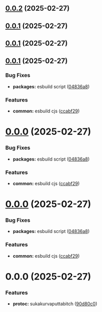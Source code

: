 

## [0.0.2](https://github.com/atls/protobuf/compare/@atls/protoc-gen-abstractions@0.0.1...@atls/protoc-gen-abstractions@0.0.2) (2025-02-27)






## [0.0.1](https://github.com/atls/protobuf/compare/@atls/protoc-gen-abstractions@0.0.1...@atls/protoc-gen-abstractions@0.0.1) (2025-02-27)






## [0.0.1](https://github.com/atls/protobuf/compare/@atls/protoc-gen-abstractions@0.0.1...@atls/protoc-gen-abstractions@0.0.1) (2025-02-27)






## [0.0.1](https://github.com/atls/protobuf/compare/@atls/protoc-gen-abstractions@0.0.0...@atls/protoc-gen-abstractions@0.0.1) (2025-02-27)


### Bug Fixes


* **packages:** esbuild script ([04836a8](https://github.com/atls/protobuf/commit/04836a8d98a692988cbc3a4216a96391c2e74079))

### Features


* **common:** esbuild cjs ([ccabf29](https://github.com/atls/protobuf/commit/ccabf2994e76a9daa5cdd86f224f2c3067d6fae4))





# [0.0.0](https://github.com/atls/protobuf/compare/@atls/protoc-gen-abstractions@0.0.0...@atls/protoc-gen-abstractions@0.0.0) (2025-02-27)


### Bug Fixes


* **packages:** esbuild script ([04836a8](https://github.com/atls/protobuf/commit/04836a8d98a692988cbc3a4216a96391c2e74079))

### Features


* **common:** esbuild cjs ([ccabf29](https://github.com/atls/protobuf/commit/ccabf2994e76a9daa5cdd86f224f2c3067d6fae4))





# [0.0.0](https://github.com/atls/protobuf/compare/@atls/protoc-gen-abstractions@0.0.0...@atls/protoc-gen-abstractions@0.0.0) (2025-02-27)


### Bug Fixes


* **packages:** esbuild script ([04836a8](https://github.com/atls/protobuf/commit/04836a8d98a692988cbc3a4216a96391c2e74079))

### Features


* **common:** esbuild cjs ([ccabf29](https://github.com/atls/protobuf/commit/ccabf2994e76a9daa5cdd86f224f2c3067d6fae4))





# 0.0.0 (2025-02-27)


### Features


* **protoc:** sukakurvaputtabitch ([90d80c0](https://github.com/atls/protobuf/commit/90d80c0c93f6faea844bb334e4a3012b2b6afa51))


